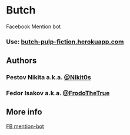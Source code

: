 # Butch
Facebook Mention bot
### Use: [butch-pulp-fiction.herokuapp.com](https://butch-pulp-fiction.herokuapp.com)
## Authors
### Pestov Nikita a.k.a. [@Nikit0s](https://github.com/Nikit0s)
### Fedor Isakov a.k.a. [@FrodoTheTrue](https://github.com/FrodoTheTrue)

## More info

[FB mention-bot](https://github.com/facebook/mention-bot/)